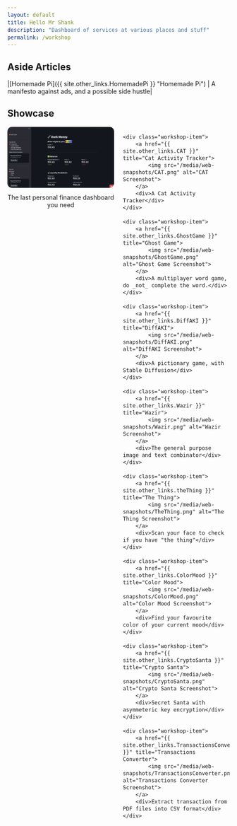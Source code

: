 ```yaml
---
layout: default
title: Hello Mr Shank
description: "Dashboard of services at various places and stuff"
permalink: /workshop
---
```


## Aside Articles

|[Homemade Pi]({{ site.other_links.HomemadePi }} "Homemade Pi") | A manifesto against ads, and a possible side hustle|


<style>
    .workshop-grid {
        display: grid;
        grid-template-columns: repeat(auto-fill, minmax(200px, 1fr));
        grid-gap: 20px;
    }

    .workshop-item {
        text-align: center;
    }

    .workshop-item img {
        border-radius: 10px; /* Rounded corners */
        margin-bottom: 10px;
        width: 100%;
        height: auto;
        max-width: 300px;
        max-height: 169px;
    }
</style>

## Showcase

<div class="workshop-grid">
    <div class="workshop-item">
        <a href="{{ site.other_links.DarkMoney }}" title="Dark Money">
            <img src="/media/web-snapshots/DarkMoney.png" alt="Dark Money Screenshot">
        </a>
        <div>The last personal finance dashboard you need</div>
    </div>

    <div class="workshop-item">
        <a href="{{ site.other_links.CAT }}" title="Cat Activity Tracker">
            <img src="/media/web-snapshots/CAT.png" alt="CAT Screenshot">
        </a>
        <div>A Cat Activity Tracker</div>
    </div>

    <div class="workshop-item">
        <a href="{{ site.other_links.GhostGame }}" title="Ghost Game">
            <img src="/media/web-snapshots/GhostGame.png" alt="Ghost Game Screenshot">
        </a>
        <div>A multiplayer word game, do _not_ complete the word.</div>
    </div>

    <div class="workshop-item">
        <a href="{{ site.other_links.DiffAKI }}" title="DiffAKI">
            <img src="/media/web-snapshots/DiffAKI.png" alt="DiffAKI Screenshot">
        </a>
        <div>A pictionary game, with Stable Diffusion</div>
    </div>

    <div class="workshop-item">
        <a href="{{ site.other_links.Wazir }}" title="Wazir">
            <img src="/media/web-snapshots/Wazir.png" alt="Wazir Screenshot">
        </a>
        <div>The general purpose image and text combinator</div>
    </div>

    <div class="workshop-item">
        <a href="{{ site.other_links.theThing }}" title="The Thing">
            <img src="/media/web-snapshots/TheThing.png" alt="The Thing Screenshot">
        </a>
        <div>Scan your face to check if you have "the thing"</div>
    </div>

    <div class="workshop-item">
        <a href="{{ site.other_links.ColorMood }}" title="Color Mood">
            <img src="/media/web-snapshots/ColorMood.png" alt="Color Mood Screenshot">
        </a>
        <div>Find your favourite color of your current mood</div>
    </div>

    <div class="workshop-item">
        <a href="{{ site.other_links.CryptoSanta }}" title="Crypto Santa">
            <img src="/media/web-snapshots/CryptoSanta.png" alt="Crypto Santa Screenshot">
        </a>
        <div>Secret Santa with asymmeteric key encryption</div>
    </div>

    <div class="workshop-item">
        <a href="{{ site.other_links.TransactionsConverter }}" title="Transactions Converter">
            <img src="/media/web-snapshots/TransactionsConverter.png" alt="Transactions Converter Screenshot">
        </a>
        <div>Extract transaction from PDF files into CSV format</div>
    </div>
</div>
